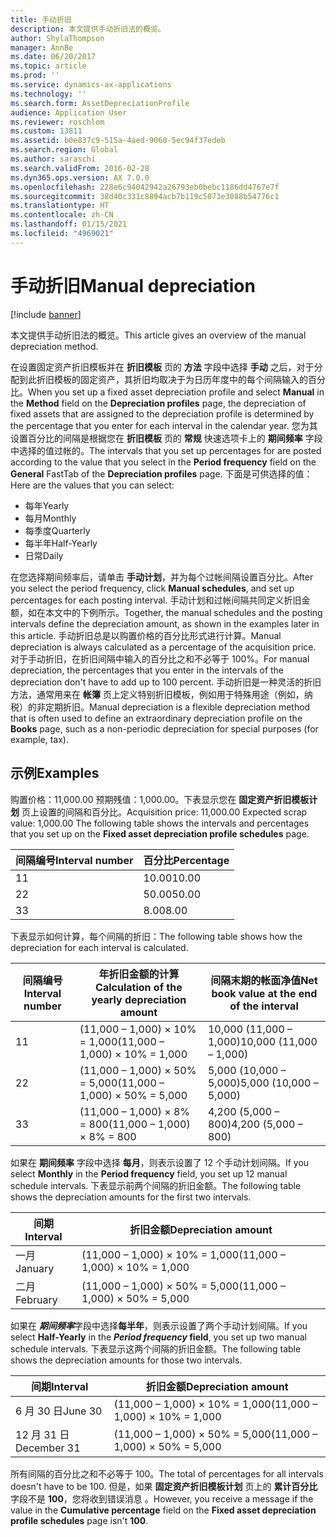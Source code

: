 ```yaml
---
title: 手动折旧
description: 本文提供手动折旧法的概览。
author: ShylaThompson
manager: AnnBe
ms.date: 06/20/2017
ms.topic: article
ms.prod: ''
ms.service: dynamics-ax-applications
ms.technology: ''
ms.search.form: AssetDepreciationProfile
audience: Application User
ms.reviewer: roschlom
ms.custom: 13811
ms.assetid: b0e837c9-515a-4aed-9060-5ec94f37edeb
ms.search.region: Global
ms.author: saraschi
ms.search.validFrom: 2016-02-28
ms.dyn365.ops.version: AX 7.0.0
ms.openlocfilehash: 228e6c94042942a26793eb0bebc1186dd4767e7f
ms.sourcegitcommit: 38d40c331c8894acb7b119c5073e3088b54776c1
ms.translationtype: HT
ms.contentlocale: zh-CN
ms.lasthandoff: 01/15/2021
ms.locfileid: "4969021"
---
```

# <a name="manual-depreciation"></a><span data-ttu-id="94aa4-103">手动折旧</span><span class="sxs-lookup"><span data-stu-id="94aa4-103">Manual depreciation</span></span>

[!include [banner](../includes/banner.md)]

<span data-ttu-id="94aa4-104">本文提供手动折旧法的概览。</span><span class="sxs-lookup"><span data-stu-id="94aa4-104">This article gives an overview of the manual depreciation method.</span></span>

<span data-ttu-id="94aa4-105">在设置固定资产折旧模板并在 **折旧模板** 页的 **方法** 字段中选择 **手动** 之后，对于分配到此折旧模板的固定资产，其折旧均取决于为日历年度中的每个间隔输入的百分比。</span><span class="sxs-lookup"><span data-stu-id="94aa4-105">When you set up a fixed asset depreciation profile and select **Manual** in the **Method** field on the **Depreciation profiles** page, the depreciation of fixed assets that are assigned to the depreciation profile is determined by the percentage that you enter for each interval in the calendar year.</span></span> <span data-ttu-id="94aa4-106">您为其设置百分比的间隔是根据您在 **折旧模板** 页的 **常规** 快速选项卡上的 **期间频率** 字段中选择的值过帐的。</span><span class="sxs-lookup"><span data-stu-id="94aa4-106">The intervals that you set up percentages for are posted according to the value that you select in the **Period frequency** field on the **General** FastTab of the **Depreciation profiles** page.</span></span> <span data-ttu-id="94aa4-107">下面是可供选择的值：</span><span class="sxs-lookup"><span data-stu-id="94aa4-107">Here are the values that you can select:</span></span>

-   <span data-ttu-id="94aa4-108">每年</span><span class="sxs-lookup"><span data-stu-id="94aa4-108">Yearly</span></span>
-   <span data-ttu-id="94aa4-109">每月</span><span class="sxs-lookup"><span data-stu-id="94aa4-109">Monthly</span></span>
-   <span data-ttu-id="94aa4-110">每季度</span><span class="sxs-lookup"><span data-stu-id="94aa4-110">Quarterly</span></span>
-   <span data-ttu-id="94aa4-111">每半年</span><span class="sxs-lookup"><span data-stu-id="94aa4-111">Half-Yearly</span></span>
-   <span data-ttu-id="94aa4-112">日常</span><span class="sxs-lookup"><span data-stu-id="94aa4-112">Daily</span></span>

<span data-ttu-id="94aa4-113">在您选择期间频率后，请单击 **手动计划**，并为每个过帐间隔设置百分比。</span><span class="sxs-lookup"><span data-stu-id="94aa4-113">After you select the period frequency, click **Manual schedules**, and set up percentages for each posting interval.</span></span> <span data-ttu-id="94aa4-114">手动计划和过帐间隔共同定义折旧金额，如在本文中的下例所示。</span><span class="sxs-lookup"><span data-stu-id="94aa4-114">Together, the manual schedules and the posting intervals define the depreciation amount, as shown in the examples later in this article.</span></span> <span data-ttu-id="94aa4-115">手动折旧总是以购置价格的百分比形式进行计算。</span><span class="sxs-lookup"><span data-stu-id="94aa4-115">Manual depreciation is always calculated as a percentage of the acquisition price.</span></span> <span data-ttu-id="94aa4-116">对于手动折旧，在折旧间隔中输入的百分比之和不必等于 100%。</span><span class="sxs-lookup"><span data-stu-id="94aa4-116">For manual depreciation, the percentages that you enter in the intervals of the depreciation don't have to add up to 100 percent.</span></span> <span data-ttu-id="94aa4-117">手动折旧是一种灵活的折旧方法，通常用来在 **帐簿** 页上定义特别折旧模板，例如用于特殊用途（例如，纳税）的非定期折旧。</span><span class="sxs-lookup"><span data-stu-id="94aa4-117">Manual depreciation is a flexible depreciation method that is often used to define an extraordinary depreciation profile on the **Books** page, such as a non-periodic depreciation for special purposes (for example, tax).</span></span>

## <a name="examples"></a><span data-ttu-id="94aa4-118">示例</span><span class="sxs-lookup"><span data-stu-id="94aa4-118">Examples</span></span>
<span data-ttu-id="94aa4-119">购置价格：11,000.00 预期残值：1,000.00。下表显示您在 **固定资产折旧模板计划** 页上设置的间隔和百分比。</span><span class="sxs-lookup"><span data-stu-id="94aa4-119">Acquisition price: 11,000.00 Expected scrap value: 1,000.00 The following table shows the intervals and percentages that you set up on the **Fixed asset depreciation profile schedules** page.</span></span>

| <span data-ttu-id="94aa4-120">间隔编号</span><span class="sxs-lookup"><span data-stu-id="94aa4-120">Interval number</span></span> | <span data-ttu-id="94aa4-121">百分比</span><span class="sxs-lookup"><span data-stu-id="94aa4-121">Percentage</span></span> |
|-----------------|------------|
| <span data-ttu-id="94aa4-122">1</span><span class="sxs-lookup"><span data-stu-id="94aa4-122">1</span></span>               | <span data-ttu-id="94aa4-123">10.00</span><span class="sxs-lookup"><span data-stu-id="94aa4-123">10.00</span></span>      |
| <span data-ttu-id="94aa4-124">2</span><span class="sxs-lookup"><span data-stu-id="94aa4-124">2</span></span>               | <span data-ttu-id="94aa4-125">50.00</span><span class="sxs-lookup"><span data-stu-id="94aa4-125">50.00</span></span>      |
| <span data-ttu-id="94aa4-126">3</span><span class="sxs-lookup"><span data-stu-id="94aa4-126">3</span></span>               | <span data-ttu-id="94aa4-127">8.00</span><span class="sxs-lookup"><span data-stu-id="94aa4-127">8.00</span></span>       |

<span data-ttu-id="94aa4-128">下表显示如何计算，每个间隔的折旧：</span><span class="sxs-lookup"><span data-stu-id="94aa4-128">The following table shows how the depreciation for each interval is calculated.</span></span>

|  <span data-ttu-id="94aa4-129">间隔编号</span><span class="sxs-lookup"><span data-stu-id="94aa4-129">Interval number</span></span> | <span data-ttu-id="94aa4-130">年折旧金额的计算</span><span class="sxs-lookup"><span data-stu-id="94aa4-130">Calculation of the yearly depreciation amount</span></span> | <span data-ttu-id="94aa4-131">间隔末期的帐面净值</span><span class="sxs-lookup"><span data-stu-id="94aa4-131">Net book value at the end of the interval</span></span> |
|------------------|-----------------------------------------------|-------------------------------------------|
| <span data-ttu-id="94aa4-132">1</span><span class="sxs-lookup"><span data-stu-id="94aa4-132">1</span></span>                | <span data-ttu-id="94aa4-133">(11,000 – 1,000) × 10% = 1,000</span><span class="sxs-lookup"><span data-stu-id="94aa4-133">(11,000 – 1,000) × 10% = 1,000</span></span>                | <span data-ttu-id="94aa4-134">10,000 (11,000 – 1,000)</span><span class="sxs-lookup"><span data-stu-id="94aa4-134">10,000 (11,000 – 1,000)</span></span>                   |
| <span data-ttu-id="94aa4-135">2</span><span class="sxs-lookup"><span data-stu-id="94aa4-135">2</span></span>                | <span data-ttu-id="94aa4-136">(11,000 – 1,000) × 50% = 5,000</span><span class="sxs-lookup"><span data-stu-id="94aa4-136">(11,000 – 1,000) × 50% = 5,000</span></span>                | <span data-ttu-id="94aa4-137">5,000 (10,000 – 5,000)</span><span class="sxs-lookup"><span data-stu-id="94aa4-137">5,000 (10,000 – 5,000)</span></span>                    |
| <span data-ttu-id="94aa4-138">3</span><span class="sxs-lookup"><span data-stu-id="94aa4-138">3</span></span>                | <span data-ttu-id="94aa4-139">(11,000 – 1,000) × 8% = 800</span><span class="sxs-lookup"><span data-stu-id="94aa4-139">(11,000 – 1,000) × 8% = 800</span></span>                   | <span data-ttu-id="94aa4-140">4,200 (5,000 – 800)</span><span class="sxs-lookup"><span data-stu-id="94aa4-140">4,200 (5,000 – 800)</span></span>                       |

<span data-ttu-id="94aa4-141">如果在 **期间频率** 字段中选择 **每月**，则表示设置了 12 个手动计划间隔。</span><span class="sxs-lookup"><span data-stu-id="94aa4-141">If you select **Monthly** in the **Period frequency** field, you set up 12 manual schedule intervals.</span></span> <span data-ttu-id="94aa4-142">下表显示前两个间隔的折旧金额。</span><span class="sxs-lookup"><span data-stu-id="94aa4-142">The following table shows the depreciation amounts for the first two intervals.</span></span>

| <span data-ttu-id="94aa4-143">间期</span><span class="sxs-lookup"><span data-stu-id="94aa4-143">Interval</span></span> | <span data-ttu-id="94aa4-144">折旧金额</span><span class="sxs-lookup"><span data-stu-id="94aa4-144">Depreciation amount</span></span>            |
|----------|--------------------------------|
| <span data-ttu-id="94aa4-145">一月</span><span class="sxs-lookup"><span data-stu-id="94aa4-145">January</span></span>  | <span data-ttu-id="94aa4-146">(11,000 – 1,000) × 10% = 1,000</span><span class="sxs-lookup"><span data-stu-id="94aa4-146">(11,000 – 1,000) × 10% = 1,000</span></span> |
| <span data-ttu-id="94aa4-147">二月</span><span class="sxs-lookup"><span data-stu-id="94aa4-147">February</span></span> | <span data-ttu-id="94aa4-148">(11,000 – 1,000) × 50% = 5,000</span><span class="sxs-lookup"><span data-stu-id="94aa4-148">(11,000 – 1,000) × 50% = 5,000</span></span> |

<span data-ttu-id="94aa4-149">如果在 *<strong><em>期间频率</em>*</strong>字段中选择<strong>每半年</strong>，则表示设置了两个手动计划间隔。</span><span class="sxs-lookup"><span data-stu-id="94aa4-149">If you select <strong>Half-Yearly</strong> in the *<strong><em>Period frequency</em>* field</strong>, you set up two manual schedule intervals.</span></span> <span data-ttu-id="94aa4-150">下表显示这两个间隔的折旧金额。</span><span class="sxs-lookup"><span data-stu-id="94aa4-150">The following table shows the depreciation amounts for those two intervals.</span></span>

| <span data-ttu-id="94aa4-151">间期</span><span class="sxs-lookup"><span data-stu-id="94aa4-151">Interval</span></span>    | <span data-ttu-id="94aa4-152">折旧金额</span><span class="sxs-lookup"><span data-stu-id="94aa4-152">Depreciation amount</span></span>            |
|-------------|--------------------------------|
| <span data-ttu-id="94aa4-153">6 月 30 日</span><span class="sxs-lookup"><span data-stu-id="94aa4-153">June 30</span></span>     | <span data-ttu-id="94aa4-154">(11,000 – 1,000) × 10% = 1,000</span><span class="sxs-lookup"><span data-stu-id="94aa4-154">(11,000 – 1,000) × 10% = 1,000</span></span> |
| <span data-ttu-id="94aa4-155">12 月 31 日</span><span class="sxs-lookup"><span data-stu-id="94aa4-155">December 31</span></span> | <span data-ttu-id="94aa4-156">(11,000 – 1,000) × 50% = 5,000</span><span class="sxs-lookup"><span data-stu-id="94aa4-156">(11,000 – 1,000) × 50% = 5,000</span></span> |

<span data-ttu-id="94aa4-157">所有间隔的百分比之和不必等于 100。</span><span class="sxs-lookup"><span data-stu-id="94aa4-157">The total of percentages for all intervals doesn't have to be 100.</span></span> <span data-ttu-id="94aa4-158">但是，如果 **固定资产折旧模板计划** 页上的 **累计百分比** 字段不是 **100**，您将收到错误消息 。</span><span class="sxs-lookup"><span data-stu-id="94aa4-158">However, you receive a message if the value in the **Cumulative percentage** field on the **Fixed asset depreciation profile schedules** page isn't **100**.</span></span>



